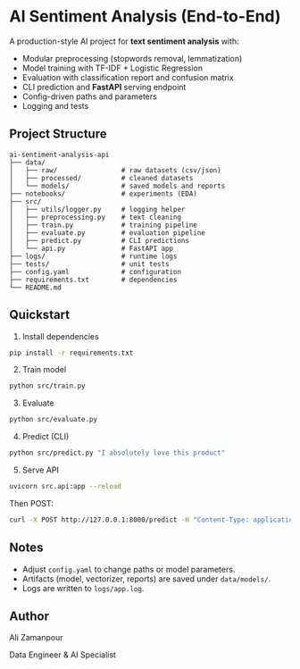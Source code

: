 # AI Sentiment Analysis (End-to-End)

A production-style AI project for **text sentiment analysis** with:
- Modular preprocessing (stopwords removal, lemmatization)
- Model training with TF-IDF + Logistic Regression
- Evaluation with classification report and confusion matrix
- CLI prediction and **FastAPI** serving endpoint
- Config-driven paths and parameters
- Logging and tests

## Project Structure
```
ai-sentiment-analysis-api
├── data/
│   ├── raw/                # raw datasets (csv/json)
│   ├── processed/          # cleaned datasets
│   └── models/             # saved models and reports
├── notebooks/              # experiments (EDA)
├── src/
│   ├── utils/logger.py     # logging helper
│   ├── preprocessing.py    # text cleaning
│   ├── train.py            # training pipeline
│   ├── evaluate.py         # evaluation pipeline
│   ├── predict.py          # CLI predictions
│   └── api.py              # FastAPI app
├── logs/                   # runtime logs
├── tests/                  # unit tests
├── config.yaml             # configuration
├── requirements.txt        # dependencies
└── README.md
```

## Quickstart
1) Install dependencies
```bash
pip install -r requirements.txt
```
2) Train model
```bash
python src/train.py
```
3) Evaluate
```bash
python src/evaluate.py
```
4) Predict (CLI)
```bash
python src/predict.py "I absolutely love this product"
```
5) Serve API
```bash
uvicorn src.api:app --reload
```
Then POST:
```bash
curl -X POST http://127.0.0.1:8000/predict -H "Content-Type: application/json" -d '{"text":"Great value!"}'
```

## Notes
- Adjust `config.yaml` to change paths or model parameters.
- Artifacts (model, vectorizer, reports) are saved under `data/models/`.
- Logs are written to `logs/app.log`.

## Author

Ali Zamanpour

Data Engineer & AI Specialist
